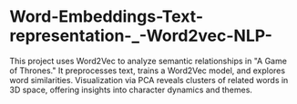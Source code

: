 # Word-Embeddings-Text-representation-_-Word2vec-NLP-
This project uses Word2Vec to analyze semantic relationships in "A Game of Thrones." It preprocesses text, trains a Word2Vec model, and explores word similarities. Visualization via PCA reveals clusters of related words in 3D space, offering insights into character dynamics and themes. 
